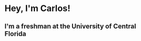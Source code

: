 <h1>
  Hey, I'm Carlos!
</h1>
<h2> I'm a freshman at the University of Central Florida</h2>
<!---
carloselopezjr/carloselopezjr is a ✨ special ✨ repository because its `README.md` (this file) appears on your GitHub profile.
You can click the Preview link to take a look at your changes.
--->
